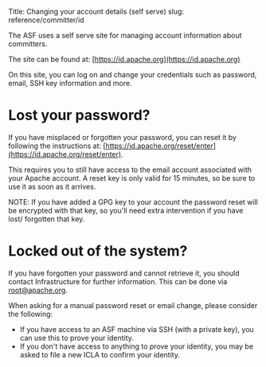 Title: Changing your account details (self serve)
slug: reference/committer/id

The ASF uses a self serve site for managing account information about committers.

The site can be found at: [https://id.apache.org](https://id.apache.org)

On this site, you can log on and change your credentials such as password, email, SSH key information
and more.


# Lost your password?

If you have misplaced or forgotten your password, you can reset it by following the instructions at:
[https://id.apache.org/reset/enter](https://id.apache.org/reset/enter).

This requires you to still have access to the email account associated with your Apache account.
A reset key is only valid for 15 minutes, so be sure to use it as soon as it arrives.

NOTE:  If you have added a GPG key to your account the password reset will be encrypted with that key, so you'll need extra intervention if you have lost/ forgotten that key.

# Locked out of the system?
If you have forgotten your password and cannot retrieve it, you should contact Infrastructure for
further information. This can be done via [root@apache.org](mailto:root@apache.org).

When asking for a manual password reset or email change, please consider the following:

- If you have access to an ASF machine via SSH (with a private key), you can use this to prove your identity.
- If you don't have access to anything to prove your identity, you may be asked to file a new ICLA to confirm
  your identity.